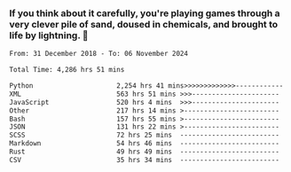 ### If you think about it carefully, you're playing games through a very clever pile of sand, doused in chemicals, and brought to life by lightning.  👋


<!--START_SECTION:waka-->

```txt
From: 31 December 2018 - To: 06 November 2024

Total Time: 4,286 hrs 51 mins

Python                     2,254 hrs 41 mins>>>>>>>>>>>>>------------   52.60 %
XML                        563 hrs 51 mins >>>----------------------   13.15 %
JavaScript                 520 hrs 4 mins  >>>----------------------   12.13 %
Other                      217 hrs 14 mins >------------------------   05.07 %
Bash                       157 hrs 55 mins >------------------------   03.68 %
JSON                       131 hrs 22 mins >------------------------   03.07 %
SCSS                       72 hrs 25 mins  -------------------------   01.69 %
Markdown                   54 hrs 46 mins  -------------------------   01.28 %
Rust                       49 hrs 49 mins  -------------------------   01.16 %
CSV                        35 hrs 34 mins  -------------------------   00.83 %
```

<!--END_SECTION:waka-->
